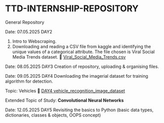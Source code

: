 # TTD-INTERNSHIP-REPOSITORY
General Repository

Date: 07.05.2025 DAY2

1. Intro to Webscraping.
2. Downloading and reading a CSV file from kaggle and identifying the unique values of a categorical attribute. The file chosen is Viral Social Media Trends dataset.
🔗 [Viral_Social_Media_Trends.csv](https://github.com/Shruthi6630/TTD-INTERNSHIP-REPOSITORY/blob/b4a8e8821bfe2dc78465d9553ef34d056c5ce4a8/Viral_Social_Media_Trends.csv)

Date: 08.05.2025 DAY3
Creation of repository, uploading & organising files.

Date: 09.05.2025 DAY4
Downloading the imagerial dataset for training algorithm for detection.

Topic: Vehicles 🔗 [DAY4 vehicle_recognition_image_dataset](https://drive.google.com/drive/folders/1qe133ZHgCUvaaR3KYp1fWyb8ym2ihPaA?usp=sharing)

Extended Topic of Study: **Convolutional Neural Networks**

Date: 12.05.2025 DAY5
Revisiting the basics to Python (basic data types, dictionaries, classes & objects, OOPS concept)
